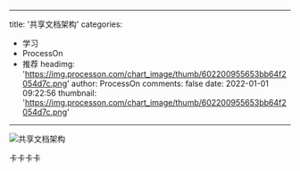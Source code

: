 
---
title: '共享文档架构'
categories: 
 - 学习
 - ProcessOn
 - 推荐
headimg: 'https://img.processon.com/chart_image/thumb/602200955653bb64f2054d7c.png'
author: ProcessOn
comments: false
date: 2022-01-01 09:22:56
thumbnail: 'https://img.processon.com/chart_image/thumb/602200955653bb64f2054d7c.png'
---

<div>   
<img class="thumb" alt="共享文档架构" src="https://img.processon.com/chart_image/thumb/602200955653bb64f2054d7c.png" referrerpolicy="no-referrer">
<p>卡卡卡卡</p>  
</div>
            